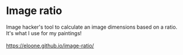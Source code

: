 # Image ratio
Image hacker's tool to calculate an image dimensions based on a ratio.<br/>
It's what I use for my paintings!<br/><br/>
https://eloone.github.io/image-ratio/
